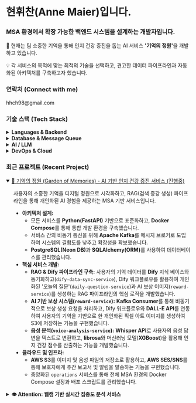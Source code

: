 <h1 align="left">현휘찬(Anne Maier)입니다.</h1>
<h3 align="left">MSA 환경에서 확장 가능한 백엔드 시스템을 설계하는 개발자입니다.</h3>

<p align="left">

🔭 현재는 팀 소중한 기억을 통해 인지 건강 증진을 돕는 AI 서비스 <strong>'기억의 정원'</strong>을 개발하고 있습니다.<br>

💡 각 서비스의 목적에 맞는 최적의 기술을 선택하고, 견고한 데이터 파이프라인과 자동화된 아키텍처를 구축하고자 했습니다.
</p>

<h3 align="left">연락처 (Connect with me)</h3>
<p align="left">
hhch98@gmail.com
</a>
</p>

<h3 align="left">기술 스택 (Tech Stack)</h3>

<details>
<summary><b>Languages & Backend</b></summary>
<div markdown="1" style="padding-left: 20px;">
<ul>
<li><b>Python:</b> FastAPI를 활용하여 MSA 환경의 백엔드 서비스를 표준화하고, 데이터 분석 및 AI 모델 서빙 파이프라인을 구축했습니다.</li>
<li><b>Node.js:</b> Express 프레임워크와 Socket.IO를 사용하여 실시간 통신이 필요한 서비스를 개발했습니다.</li>
<li><b>Rust:</b> Tokio 런타임을 기반으로 높은 동시성 처리가 요구되는 실시간 데이터 분석 웹소켓 서버를 개발한 경험이 있습니다.</li>
</ul>
</div>
</details>

<details>
<summary><b>Database & Message Queue</b></summary>
<div markdown="1" style="padding-left: 20px;">
<ul>
<li><b>PostgreSQL & MySQL:</b> SQLAlchemy(ORM)와 함께 사용하여 RDBMS를 설계하고 운영했습니다. (Neon DB 경험 포함)</li>
<li><b>Apache Kafka:</b> MSA 환경에서 서비스 간 비동기 통신을 구현하여 시스템 결합도를 낮추고 데이터 파이프라인을 구축했습니다.</li>
</ul>
</div>
</details>

<details>
<summary><b>AI / LLM</b></summary>
<div markdown="1" style="padding-left: 20px;">
<ul>
<li><b>OpenAI API:</b> GPT(질문/설명 생성), DALL-E(이미콘 생성), Whisper(STT) 등 다양한 모델을 활용하여 서비스의 핵심 AI 기능을 구현했습니다.</li>
<li><b>Dify:</b> LLM Ops 플랫폼인 Dify를 활용하여 RAG(검색 증강 생성) 파이프라인을 구축하고, 지식 베이스와 워크플로우를 통해 고도로 개인화된 AI 경험을 제공했습니다.</li>
</ul>
</div>
</details>

<details>
<summary><b>DevOps & Cloud</b></summary>
<div markdown="1" style="padding-left: 20px;">
<ul>
<li><b>Containerization:</b> Docker를 사용하여 모든 서비스를 컨테이너화하고, Docker Compose를 통해 통합 로컬 개발 환경을 구축했습니다.</li>
<li><b>Orchestration:</b> Kubernetes(k8s)를 사용하여 컨테이너화된 애플리케이션을 배포하고 운영한 경험이 있습니다.</li>
<li><b>Cloud:</b> AWS의 EC2, S3, ALB, RDS, ElastiCache, SES, SNS 등 다양한 서비스를 활용하여 인프라를 설계하고 운영했습니다.</li>
<li><b>CI/CD:</b> GitHub Actions, AWS Code Build, Code Pipeline 등을 사용하여 테스트, 빌드, 배포 자동화 파이프라인을 구축했습니다.</li>
</ul>
</div>
</details>

<h3 align="left">최근 프로젝트 (Recent Project)</h3>

<!-- 현재 프로젝트: 기억의 정원 -->

<details open>
<summary><a href="https://github.com/orgs/kibwa-fullstack-web-team1/repositories">🌳 기억의 정원 (Garden of Memories) - AI 기반 인지 건강 증진 서비스 (진행중)</a></summary>
<div markdown="1" style="padding-left: 20px;">
<p>사용자의 소중한 기억을 디지털 정원으로 시각화하고, RAG(검색 증강 생성) 파이프라인을 통해 개인화된 AI 경험을 제공하는 MSA 기반 서비스입니다.</p>
<ul>
<li>
<strong>아키텍처 설계:</strong>
<ul>
<li>모든 서비스를 <strong>Python(FastAPI)</strong> 기반으로 표준화하고, <strong>Docker Compose</strong>를 통해 통합 개발 환경을 구축했습니다.</li>
<li>서비스 간의 비동기 통신을 위해 <strong>Apache Kafka</strong>를 메시지 브로커로 도입하여 시스템의 결합도를 낮추고 확장성을 확보했습니다.</li>
<li><strong>PostgreSQL(Neon DB)</strong>과 <strong>SQLAlchemy(ORM)</strong>를 사용하여 데이터베이스를 관리했습니다.</li>
</ul>
</li>
<li>
<strong>핵심 서비스 개발:</strong>
<ul>
<li><strong>RAG & Dify 파이프라인 구축:</strong> 사용자의 기억 데이터를 <strong>Dify</strong> 지식 베이스와 동기화하고(<code>dify-data-sync-service</code>), Dify 워크플로우를 활용하여 개인화된 '오늘의 질문'(<code>daily-question-service</code>)과 AI 보상 이미지(<code>reward-service</code>)를 생성하는 RAG 파이프라인의 핵심 로직을 개발했습니다.</li>
<li><strong>AI 기반 보상 시스템(<code>reward-service</code>):</strong> <strong>Kafka Consumer</strong>를 통해 비동기적으로 보상 생성 요청을 처리하고, Dify 워크플로우와 <strong>DALL-E API</strong>를 연동하여 사용자의 기억을 기반으로 한 개인화된 픽셀 아트 이미지를 생성하여 S3에 저장하는 기능을 구현했습니다.</li>
<li><strong>음성 분석(<code>voice-analysis-service</code>):</strong> <strong>Whisper API</strong>로 사용자의 음성 답변을 텍스트로 변환하고, <strong>librosa</strong>와 머신러닝 모델(<strong>XGBoost</strong>)을 활용해 인지 건강 점수를 산출하는 기능을 개발했습니다.</li>
</ul>
</li>
<li>
<strong>클라우드 및 인프라:</strong>
<ul>
<li><strong>AWS S3</strong>를 이미지 및 음성 파일의 저장소로 활용하고, <strong>AWS SES/SNS</strong>를 통해 보호자에게 주간 보고서 및 알림을 발송하는 기능을 구현했습니다.</li>
<li>중앙화된 <code>operations</code> 서비스를 통해 전체 MSA 환경의 Docker Compose 설정과 배포 스크립트를 관리했습니다.</li>
</ul>
</li>
</ul>
</div>
</details>

<!-- 이전 프로젝트: Attention -->

<details>
<summary><b>👁️ Attention: 웹캠 기반 실시간 집중도 분석 서비스</b></summary>
<div markdown="1" style="padding-left: 20px;">
<p>실시간으로 사용자의 집중도를 측정하고, 분석 리포트와 AI 코칭 피드백을 제공했던 프로젝트입니다. 전체 코드는 <a href="https://github.com/kibwa-fullstack-web-team1/attention-ops">하나의 모노레포</a>에서 관리되었습니다.</p>
<ul>
<li><strong>Polyglot Backend:</strong> <strong>Rust</strong>(실시간 데이터 처리), <strong>Python/FastAPI</strong>(보고서 API), <strong>Node.js/Express</strong>(클라이언트 서비스) 등 각 목적에 맞는 언어와 프레임워크를 조합하여 MSA를 구축했습니다.</li>
<li><strong>AI & Data Handling:</strong> <strong>EXAONE</strong> 모델을 파인튜닝하여 개인화된 코칭 피드백을 제공하고, Python 스크립트로 학습용 데이터셋을 직접 생성 및 관리했습니다.</li>
<li><strong>DevOps & Cloud:</strong> <strong>Docker/Kubernetes</strong>를 사용해 서비스를 배포하고, <strong>GitHub Actions</strong>로 CI/CD를 자동화했으며, <strong>AWS</strong>(EC2, S3, ALB 등)를 활용하여 전체 인프라를 구축했습니다.</li>
</ul>
</div>
</details>
